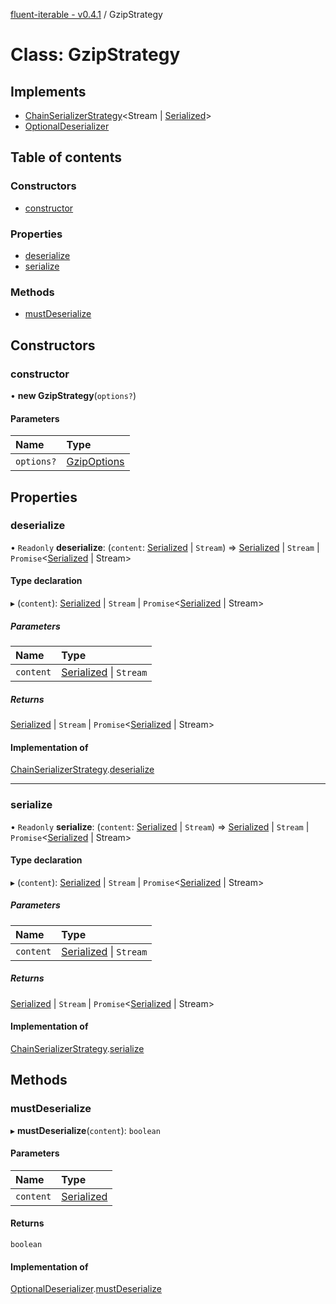 [fluent-iterable - v0.4.1](../README.md) / GzipStrategy

# Class: GzipStrategy

## Implements

- [ChainSerializerStrategy](../interfaces/chainserializerstrategy.md)<Stream \| [Serialized](../README.md#serialized)\>
- [OptionalDeserializer](../interfaces/optionaldeserializer.md)

## Table of contents

### Constructors

- [constructor](gzipstrategy.md#constructor)

### Properties

- [deserialize](gzipstrategy.md#deserialize)
- [serialize](gzipstrategy.md#serialize)

### Methods

- [mustDeserialize](gzipstrategy.md#mustdeserialize)

## Constructors

### constructor

• **new GzipStrategy**(`options?`)

#### Parameters

| Name | Type |
| :------ | :------ |
| `options?` | [GzipOptions](../interfaces/gzipoptions.md) |

## Properties

### deserialize

• `Readonly` **deserialize**: (`content`: [Serialized](../README.md#serialized) \| `Stream`) => [Serialized](../README.md#serialized) \| `Stream` \| `Promise`<[Serialized](../README.md#serialized) \| Stream\>

#### Type declaration

▸ (`content`): [Serialized](../README.md#serialized) \| `Stream` \| `Promise`<[Serialized](../README.md#serialized) \| Stream\>

##### Parameters

| Name | Type |
| :------ | :------ |
| `content` | [Serialized](../README.md#serialized) \| `Stream` |

##### Returns

[Serialized](../README.md#serialized) \| `Stream` \| `Promise`<[Serialized](../README.md#serialized) \| Stream\>

#### Implementation of

[ChainSerializerStrategy](../interfaces/chainserializerstrategy.md).[deserialize](../interfaces/chainserializerstrategy.md#deserialize)

___

### serialize

• `Readonly` **serialize**: (`content`: [Serialized](../README.md#serialized) \| `Stream`) => [Serialized](../README.md#serialized) \| `Stream` \| `Promise`<[Serialized](../README.md#serialized) \| Stream\>

#### Type declaration

▸ (`content`): [Serialized](../README.md#serialized) \| `Stream` \| `Promise`<[Serialized](../README.md#serialized) \| Stream\>

##### Parameters

| Name | Type |
| :------ | :------ |
| `content` | [Serialized](../README.md#serialized) \| `Stream` |

##### Returns

[Serialized](../README.md#serialized) \| `Stream` \| `Promise`<[Serialized](../README.md#serialized) \| Stream\>

#### Implementation of

[ChainSerializerStrategy](../interfaces/chainserializerstrategy.md).[serialize](../interfaces/chainserializerstrategy.md#serialize)

## Methods

### mustDeserialize

▸ **mustDeserialize**(`content`): `boolean`

#### Parameters

| Name | Type |
| :------ | :------ |
| `content` | [Serialized](../README.md#serialized) |

#### Returns

`boolean`

#### Implementation of

[OptionalDeserializer](../interfaces/optionaldeserializer.md).[mustDeserialize](../interfaces/optionaldeserializer.md#mustdeserialize)

